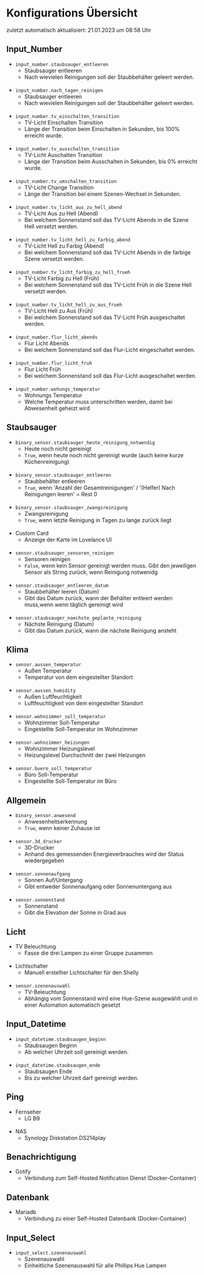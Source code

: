 # Konfigurations Übersicht
zuletzt automatisch aktualisiert: 21.01.2023 um 08:58 Uhr 

## Input_Number

* `input_number.staubsauger_entleeren`
  *  Staubsauger entleeren
  * Nach wievielen Reinigungen soll der Staubbehälter geleert werden.
</br></br>
* `input_number.nach_tagen_reinigen`
  *  Staubsauger entleeren
  * Nach wievielen Reinigungen soll der Staubbehälter geleert werden.
</br></br>
* `input_number.tv_einschalten_transition`
  *  TV-Licht Einschalten Transition
  * Länge der Transition beim Einschalten in Sekunden, bis 100% erreicht wurde.
</br></br>
* `input_number.tv_ausschalten_transition`
  *  TV-Licht Auschalten Transition
  * Länge der Transition beim Ausschalten in Sekunden, bis 0% erreicht wurde.
</br></br>
* `input_number.tv_umschalten_transition`
  *  TV-Licht Change Transition
  * Länge der Transition bei einem Szenen-Wechsel in Sekunden.
</br></br>
* `input_number.tv_licht_aus_zu_hell_abend`
  *  TV-Licht Aus zu Hell (Abend)
  * Bei welchem Sonnenstand soll das TV-Licht Abends in die Szene Hell versetzt werden.
</br></br>
* `input_number.tv_licht_hell_zu_farbig_abend`
  *  TV-Licht Hell zu Farbig (Abend)
  * Bei welchem Sonnenstand soll das TV-Licht Abends in die farbige Szene versetzt werden.
</br></br>
* `input_number.tv_licht_farbig_zu_hell_frueh`
  *  TV-Licht Farbig zu Hell (Früh)
  * Bei welchem Sonnenstand soll das TV-Licht Früh in die Szene Hell versetzt werden.
</br></br>
* `input_number.tv_licht_hell_zu_aus_frueh`
  *  TV-Licht Hell zu Aus (Früh)
  * Bei welchem Sonnenstand soll das TV-Licht Früh ausgeschaltet werden.
</br></br>
* `input_number.flur_licht_abends`
  *  Flur Licht Abends
  * Bei welchem Sonnenstand soll das Flur-Licht eingeschaltet werden.
</br></br>
* `input_number.flur_licht_fruh`
  *  Flur Licht Früh
  * Bei welchem Sonnenstand soll das Flur-Licht ausgeschaltet werden.
</br></br>
* `input_number.wohungs_temperatur`
  *  Wohnungs Temperatur
  * Welche Temperatur muss unterschritten werden, damit bei Abwesenheit geheizt wird

## Staubsauger

* `binary_sensor.staubsauger_heute_reinigung_notwendig`
  *  Heute noch nicht gereinigt
  * ```True```, wenn heute noch nicht gereinigt wurde (auch keine kurze Küchenreinigung)
</br></br>
* `binary_sensor.staubsauger_entleeren`
  *  Staubbehälter entleeren
  * ```True```, wenn 'Anzahl der Gesamtreinigungen' / '(Helfer) Nach Reinigungen leeren' = Rest 0
</br></br>
* `binary_sensor.staubsauger_zwangsreinigung`
  *  Zwangsreinigung
  * ```True```, wenn letzte Reinigung in Tagen zu lange zurück liegt
</br></br>
*  Custom Card
   * Anzeige der Karte im Lovelance UI
</br></br>
* `sensor.staubsauger_sensoren_reinigen`
  *  Sensoren reinigen
  * ```False```, wenn kein Sensor gereinigt werden muss. Gibt den jeweiligen Sensor als String zurück, wenn Reinigung notwenidg
</br></br>
* `sensor.staubsauger_entleeren_datum`
  *  Staubbehälter leeren (Datum)
  * Gibt das Datum zurück, wann der Behälter entleert werden muss,wenn wenn täglich gereinigt wird
</br></br>
* `sensor.staubsauger_naechste_geplante_reinigung`
  *  Nächste Reinigung (Datum)
  * Gibt das Datum zurück, wann die nächste Reinigung ansteht

## Klima

* `sensor.aussen_temperatur`
  *  Außen Temperatur
  * Temperatur von dem eingestellter Standort
</br></br>
* `sensor.aussen_humidity`
  *  Außen Luftfeuchtigkeit
  * Luftfeuchtigkeit von dem eingestellter Standort
</br></br>
* `sensor.wohnzimmer_soll_temperatur`
  *  Wohnzimmer Soll-Temperatur
  * Eingestellte Soll-Temperatur im Wohnzimmer
</br></br>
* `sensor.wohnzimmer_heizungen`
  *  Wohnzimmer Heizungslevel 
  * Heizungslevel Durchschnitt der zwei Heizungen
</br></br>
* `sensor.buero_soll_temperatur`
  *  Büro Soll-Temperatur
  * Eingestellte Soll-Temperatur im Büro

## Allgemein

* `binary_sensor.anwesend`
  *  Anwesenheitserkennung
  * ```True```, wenn keiner Zuhause ist
</br></br>
* `sensor.3d_drucker`
  *  3D-Drucker
  * Anhand des gemessenden Energieverbrauches wird der Status wiedergegeben
</br></br>
* `sensor.sonnenaufgang`
  *  Sonnen Auf/Untergang
  * Gibt entweder Sonnenaufgang oder Sonnenuntergang aus
</br></br>
* `sensor.sonnenstand`
  *  Sonnenstand
  * Gibt die Elevation der Sonne in Grad aus

## Licht

*  TV Beleuchtung
   * Fasse die drei Lampen zu einer Gruppe zusammen
</br></br>
*  Lichtschalter
   * Manuell erstellter Lichtschalter für den Shelly
</br></br>
* `sensor.szenenauswahl`
  *  TV-Beleuchtung
  * Abhängig vom Sonnenstand wird eine Hue-Szene ausgewählt und in einer Automation automatisch gesetzt

## Input_Datetime

* `input_datetime.staubsaugen_beginn`
  *  Staubsaugen Beginn
  * Ab welcher Uhrzeit soll gereinigt werden.
</br></br>
* `input_datetime.staubsaugen_ende`
  *  Staubsaugen Ende
  * Bis zu welcher Uhrzeit darf gereinigt werden.

## Ping

*  Fernseher
   * LG B9
</br></br>
*  NAS
   * Synology Diskstation DS214play

## Benachrichtigung

*  Gotify
   * Verbindung zum Self-Hosted Notification Dienst (Docker-Container)

## Datenbank

*  Mariadb
   * Verbindung zu einer Self-Hosted Datenbank (Docker-Container)

## Input_Select

* `input_select.szenenauswahl`
  *  Szenenauswahl
  * Einheitliche Szenenauswahl für alle Phillips Hue Lampen
